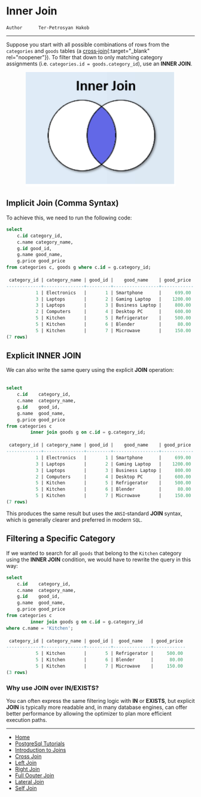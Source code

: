 # Inner Join

```info
Author      Ter-Petrosyan Hakob
```

---

Suppose you start with all possible combinations of rows from the `categories` and `goods` tables 
(a [cross‑join](./2_cross_join.md){:target="_blank" rel="noopener"}). To filter that down to only matching category assignments 
(i.e. `categories.id = goods.category_id`), use an **INNER JOIN**.

<p align="center">
    <img src="./assets/img2.png" alt="img2" width="400" />
</p>


## Implicit Join (Comma Syntax)

To achieve this, we need to run the following code:

```sql
select
    c.id category_id,
    c.name category_name,
    g.id good_id,
    g.name good_name,
    g.price good_price
from categories c, goods g where c.id = g.category_id;

 category_id | category_name | good_id |    good_name    | good_price 
-------------+---------------+---------+-----------------+------------
           1 | Electronics   |       1 | Smartphone      |     699.00
           3 | Laptops       |       2 | Gaming Laptop   |    1200.00
           3 | Laptops       |       3 | Business Laptop |     800.00
           2 | Computers     |       4 | Desktop PC      |     600.00
           5 | Kitchen       |       5 | Refrigerator    |     500.00
           5 | Kitchen       |       6 | Blender         |      80.00
           5 | Kitchen       |       7 | Microwave       |     150.00
(7 rows)

```

## Explicit INNER JOIN

We can also write the same query using the explicit **JOIN** operation:

```sql

select
    c.id    category_id,
    c.name  category_name,
    g.id    good_id,
    g.name  good_name,
    g.price good_price
from categories c
         inner join goods g on c.id = g.category_id;

 category_id | category_name | good_id |    good_name    | good_price 
-------------+---------------+---------+-----------------+------------
           1 | Electronics   |       1 | Smartphone      |     699.00
           3 | Laptops       |       2 | Gaming Laptop   |    1200.00
           3 | Laptops       |       3 | Business Laptop |     800.00
           2 | Computers     |       4 | Desktop PC      |     600.00
           5 | Kitchen       |       5 | Refrigerator    |     500.00
           5 | Kitchen       |       6 | Blender         |      80.00
           5 | Kitchen       |       7 | Microwave       |     150.00
(7 rows)

```

This produces the same result but uses the `ANSI`‑standard **JOIN** syntax, which is generally clearer and preferred in modern `SQL`.


## Filtering a Specific Category


If we wanted to search for all `goods` that belong to the `Kitchen` category using the **INNER JOIN** condition, 
we would have to rewrite the query in this way:

```sql
select
    c.id    category_id,
    c.name  category_name,
    g.id    good_id,
    g.name  good_name,
    g.price good_price
from categories c
         inner join goods g on c.id = g.category_id
where c.name = 'Kitchen';

 category_id | category_name | good_id |  good_name   | good_price 
-------------+---------------+---------+--------------+------------
           5 | Kitchen       |       5 | Refrigerator |     500.00
           5 | Kitchen       |       6 | Blender      |      80.00
           5 | Kitchen       |       7 | Microwave    |     150.00
(3 rows)
```

### Why use JOIN over IN/EXISTS?

You can often express the same filtering logic with **IN** or **EXISTS**, but explicit **JOIN** is typically more readable and, 
in many database engines, can offer better performance by allowing the optimizer to plan more efficient execution paths.

---

- [Home](./../../README.md)
- [PostgreSql Tutorials](./../tutorials.md)
- [Introduction to Joins](./1_Introduction_to_Joins.md)
- [Cross Join](./2_cross_join.md)
- [Left Join](./4_Left_Join.md)
- [Right Join](./5_Right_Join.md)
- [Full Oouter Join](./6_Full_Oouter_Join.md)
- [Lateral Join](./7_Lateral_Join.md)
- [Self Join](./8_self_join.md)